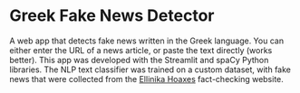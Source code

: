 # Greek Fake News Detector
A web app that detects fake news written in the Greek language.
You can either enter the URL of a news article, or paste the text directly (works better).
This app was developed with the Streamlit and spaCy Python libraries. 
The NLP text classifier was trained on a custom dataset, with fake news
that were collected from the [Ellinika Hoaxes](https://www.ellinikahoaxes.gr/) fact-checking website.

